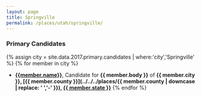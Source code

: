 ```yaml
---
layout: page
title: Springville
permalink: /places/utah/springville/
---
```


### Primary Candidates
{% assign city = site.data.2017.primary.candidates | where:'city','Springville' %}
{% for member in city  %}
- <strong>[{{member.name}}](../../../people/{{member.id}})</strong>, Candidate for <strong>{{ member.body }}</strong> of <strong>{{ member.city }}, [{{ member.county }}](../../../places/{{ member.county | downcase | replace: ' ','-' }}), [{{ member.state }}](../../../places)</strong>
{% endfor %}

